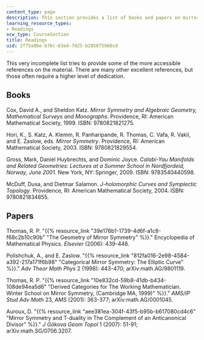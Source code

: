 ```yaml
---
content_type: page
description: This section provides a list of books and papers on mirror symmetry.
learning_resource_types:
- Readings
ocw_type: CourseSection
title: Readings
uid: 2f75a9be-b76c-63e4-7d25-b285875960cd
---
```


This very incomplete list tries to provide some of the more accessible references on the material. There are many other excellent references, but those often require a higher level of dedication.

Books
-----

Cox, David A., and Sheldon Katz. _Mirror Symmetry and Algebraic Geometry, Mathematical Surveys and Monographs_. Providence, RI: American Mathematical Society, 1999. ISBN: 9780821821275.

Hori, K., S. Katz, A. Klemm, R. Panharipande, R. Thomas, C. Vafa, R. Vakil, and E. Zaslow, eds. _Mirror Symmetry_. Providence, RI: American Mathematical Society, 2003. ISBN: 9780821829554.

Gross, Mark, Daniel Huybrechts, and Dominic Joyce. _Calabi-Yau Manifolds and Related Geometries: Lectures at a Summer School in Nordfjordeid, Norway, June 2001_. New York, NY: Springer, 2009. ISBN: 9783540440598.

McDuff, Dusa, and Dietmar Salamon. _J-holomorphic Curves and Symplectic Topology_. Providence, RI: American Mathematical Society, 2004. ISBN: 9780821834855.

Papers
------

Thomas, R. P. "{{% resource_link "39e176b1-1739-4d6f-a1c8-f68c2b10c90b" "The Geometry of Mirror Symmetry" %}}." Encyclopedia of Mathematical Physics. _Elsevier_ (2006): 439-448.

Polishchuk, A., and E. Zaslow. "{{% resource_link "812fa016-2e98-4584-a392-217a171f6b98" "Categorical Mirror Symmetry: The Elliptic Curve" %}}." _Adv Theor Math Phys_ 2 (1998): 443-470; arXiv:math.AG/9801119.

Thomas, R. P. "{{% resource_link "10e832cd-59b8-41db-b434-108de94ea5d6" "Derived Categories for The Working Mathematician. Winter School on Mirror Symmetry, (Cambridge MA, 1999)" %}}." _AMS/IP Stud Adv Math_ 23, _AMS_ (2001): 363-377; arXiv:math.AG/0001045.

Auroux, D. "{{% resource_link "aee381ea-304f-43f5-b95b-b617080cd4c6" "Mirror Symmetry and T-duality in The Complement of an Anticanonical Divisor" %}}." _J Gökova Geom Topol_ 1 (2007): 51-91; arXiv:math.SG/0706.3207.